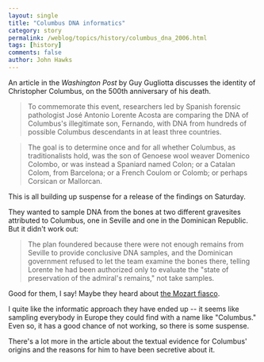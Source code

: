 ```yaml
---
layout: single 
title: "Columbus DNA informatics" 
category: story
permalink: /weblog/topics/history/columbus_dna_2006.html
tags: [history] 
comments: false 
author: John Hawks 
---
```



<p>
An article in the <i>Washington Post</i> by Guy Gugliotta discusses the identity of Christopher Columbus, on the 500th anniversary of his death. 
</p>

<blockquote>To commemorate this event, researchers led by Spanish forensic pathologist Jos&eacute; Antonio Lorente Acosta are comparing the DNA of Columbus's illegitimate son, Fernando, with DNA from hundreds of possible Columbus descendants in at least three countries.</blockquote>

<blockquote>The goal is to determine once and for all whether Columbus, as traditionalists hold, was the son of Genoese wool weaver Domenico Colombo, or was instead a Spaniard named Colon; or a Catalan Colom, from Barcelona; or a French Coulom or Colomb; or perhaps Corsican or Mallorcan.</blockquote>

<p>
This is all building up suspense for a release of the findings on Saturday. 
</p>

<p>
They wanted to sample DNA from the bones at two different gravesites attributed to Columbus, one in Seville and one in the Dominican Republic. But it didn't work out: 
</p>

<blockquote>The plan foundered because there were not enough remains from Seville to provide conclusive DNA samples, and the Dominican government refused to let the team examine the bones there, telling Lorente he had been authorized only to evaluate the "state of preservation of the admiral's remains," not take samples.</blockquote>

<p>
Good for them, I say! Maybe they heard about <a href="http://johnhawks.net/weblog/topics/history/mozart_no_id_2006.html">the Mozart fiasco</a>. 
</p>

<p>
I quite like the informatic approach they have ended up -- it seems like sampling everybody in Europe they could find with a name like "Columbus." Even so, it has a good chance of not working, so there is some suspense. 
</p>

<p>
There's a lot more in the article about the textual evidence for Columbus' origins and the reasons for him to have been secretive about it. 
</p>

